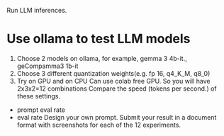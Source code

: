 Run LLM inferences.

# Use ollama to test LLM models
1. Choose 2 models on ollama, for example, gemma 3 4b-it., geCompamma3 1b-it
2. Choose 3 different quantization weights(e.g. fp 16, q4_K_M, q8_0)
3. Try on GPU and on CPU
    Can use colab free GPU.
So you will have 2x3x2=12 combinations
Compare the speed (tokens per second.) of these settings.
* prompt eval rate
* eval rate
Design your own prompt.
Submit your result in a document format with screenshots for each of the 12 experiments.